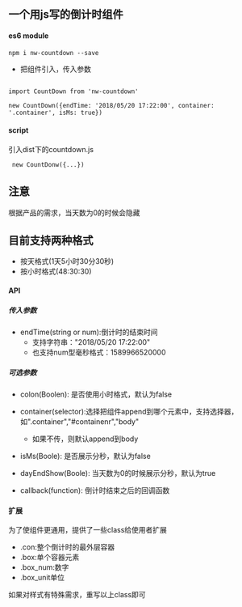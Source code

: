 ## 一个用js写的倒计时组件

#### es6 module

```
npm i nw-countdown --save
```


- 把组件引入，传入参数

```

import CountDown from 'nw-countdown'

new CountDown({endTime: '2018/05/20 17:22:00', container: '.container', isMs: true})

``` 

#### script

引入dist下的countdown.js

```
 new CountDonw({...})

```

## 注意

根据产品的需求，当天数为0的时候会隐藏

## 目前支持两种格式

- 按天格式(1天5小时30分30秒)
- 按小时格式(48:30:30)

#### API

##### 传入参数

- endTime(string or num):倒计时的结束时间
  + 支持字符串："2018/05/20 17:22:00"
  + 也支持num型毫秒格式：1589966520000
  
##### 可选参数

- colon(Boolen): 是否使用小时格式，默认为false

- container(selector):选择把组件append到哪个元素中，支持选择器，如".container","#containenr","body"
  + 如果不传，则默认append到body
  
- isMs(Boole): 是否展示分秒，默认为false

- dayEndShow(Boole): 当天数为0的时候展示分秒，默认为true

- callback(function): 倒计时结束之后的回调函数 

#### 扩展

为了使组件更通用，提供了一些class给使用者扩展

- .con:整个倒计时的最外层容器
- .box:单个容器元素
- .box_num:数字
- .box_unit单位

如果对样式有特殊需求，重写以上class即可

